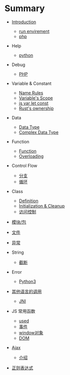 # Summary

* [Introduction](README.md)
  * [run envirement](install/run-envirement.md)
  * [php](debug/debug_php.md)
* Help
  * [python](help/python.md)

* Debug
  * [PHP](debug/debug_php.md)
* Variable & Constant
  * [Name Rules](variable/name-rules.md)
  * [Variable's Scope](variable/variable-scope.md)
  * [js var let const](variable/js's-var-and-let.md)
  * [Rust's ownership](variable/rust_ownership.md)
* Data
  * [Data Type](data/data-type.md)
  * [Complex Data Type](data/complex_data_type.md)
* Function
  * [Function](./function/Function.md)
  * [Overloading](./function/overloading.md)
* Control Flow
  * [分支](control_flow/ConditionalStatement.md)
  * [循环](control_flow/CycleTraversal.md)
* Class
  * [Definition](./class/definition.md)
  * [Initialization & Cleanup](./class/initialization_cleanup.md)
  * [访问控制](./class/access_control.md)
* [模块/包](./Module.md)

* [文件](file/File.md)
* [异常](exception/Exception.md)

* String
  * [截断](./string/split.md)

* Error
    * [Python3](error/python.md)
* [其他语言的调用](qi-ta-yu-yan-de-diao-yong.md)
  * [JNI](qi-ta-yu-yan-de-diao-yong/jni.md)
* JS 常用函数
  * [used](js-chang-yong-han-shu/used.md)
  * [事件](js-chang-yong-han-shu/shi-jian.md)
  * [window对象](js-chang-yong-han-shu/windowdui-xiang.md)
  * [DOM](js-chang-yong-han-shu/dom.md)
* [Ajax](ajax.md)
  * [介绍](jie-shao.md)
* [正则表达式](zheng-ze-biao-da-shi.md)
